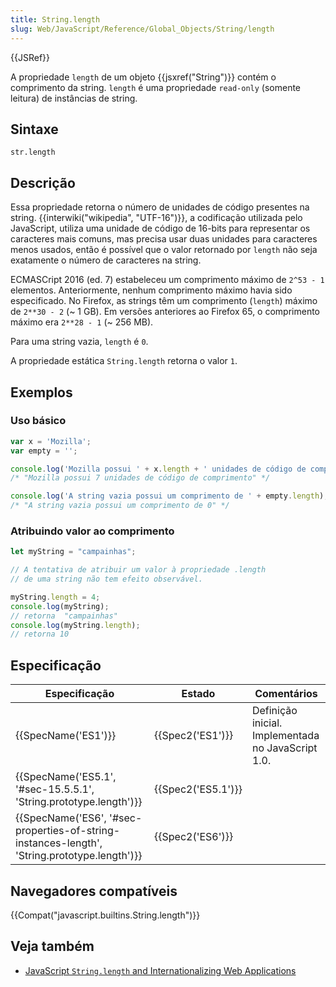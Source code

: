```yaml
---
title: String.length
slug: Web/JavaScript/Reference/Global_Objects/String/length
---
```

{{JSRef}}

A propriedade `length` de um objeto {{jsxref("String")}} contém o comprimento da string. `length` é uma propriedade `read-only` (somente leitura) de instâncias de string.

## Sintaxe

```
str.length
```

## Descrição

Essa propriedade retorna o número de unidades de código presentes na string. {{interwiki("wikipedia", "UTF-16")}}, a codificação utilizada pelo JavaScript, utiliza uma unidade de código de 16-bits para representar os caracteres mais comuns, mas precisa usar duas unidades para caracteres menos usados, então é possível que o valor retornado por `length` não seja exatamente o número de caracteres na string.

ECMASCript 2016 (ed. 7) estabeleceu um comprimento máximo de `2^53 - 1` elementos. Anteriormente, nenhum comprimento máximo havia sido especificado. No Firefox, as strings têm um comprimento (`length`) máximo de `2**30 - 2` (\~ 1 GB). Em versões anteriores ao Firefox 65, o comprimento máximo era `2**28 - 1` (\~ 256 MB).

Para uma string vazia, `length` é `0`.

A propriedade estática `String.length` retorna o valor `1`.

## Exemplos

### Uso básico

```js
var x = 'Mozilla';
var empty = '';

console.log('Mozilla possui ' + x.length + ' unidades de código de comprimento');
/* "Mozilla possui 7 unidades de código de comprimento" */

console.log('A string vazia possui um comprimento de ' + empty.length);
/* "A string vazia possui um comprimento de 0" */
```

### Atribuindo valor ao comprimento

```js
let myString = "campainhas";

// A tentativa de atribuir um valor à propriedade .length
// de uma string não tem efeito observável.

myString.length = 4;
console.log(myString);
// retorna  "campainhas"
console.log(myString.length);
// retorna 10
```

## Especificação

| Especificação                                                                                                                | Estado                   | Comentários                                        |
| ---------------------------------------------------------------------------------------------------------------------------- | ------------------------ | -------------------------------------------------- |
| {{SpecName('ES1')}}                                                                                                     | {{Spec2('ES1')}}     | Definição inicial. Implementada no JavaScript 1.0. |
| {{SpecName('ES5.1', '#sec-15.5.5.1', 'String.prototype.length')}}                                     | {{Spec2('ES5.1')}} |                                                    |
| {{SpecName('ES6', '#sec-properties-of-string-instances-length', 'String.prototype.length')}} | {{Spec2('ES6')}}     |                                                    |

## Navegadores compatíveis

{{Compat("javascript.builtins.String.length")}}

## Veja também

- [JavaScript `String.length` and Internationalizing Web Applications](http://developer.teradata.com/blog/jasonstrimpel/2011/11/javascript-string-length-and-internationalizing-web-applications)
